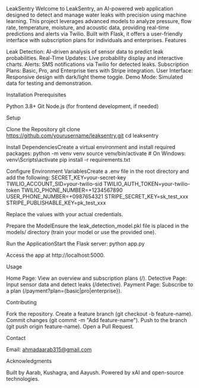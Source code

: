 LeakSentry
Welcome to LeakSentry, an AI-powered web application designed to detect and manage water leaks with precision using machine learning. This project leverages advanced models to analyze pressure, flow rate, temperature, moisture, and acoustic data, providing real-time predictions and alerts via Twilio. Built with Flask, it offers a user-friendly interface with subscription plans for individuals and enterprises.
Features

Leak Detection: AI-driven analysis of sensor data to predict leak probabilities.
Real-Time Updates: Live probability display and interactive charts.
Alerts: SMS notifications via Twilio for detected leaks.
Subscription Plans: Basic, Pro, and Enterprise tiers with Stripe integration.
User Interface: Responsive design with dark/light theme toggle.
Demo Mode: Simulated data for testing and demonstration.

Installation
Prerequisites

Python 3.8+
Git
Node.js (for frontend development, if needed)

Setup

Clone the Repository
git clone https://github.com/yourusername/leaksentry.git
cd leaksentry


Install DependenciesCreate a virtual environment and install required packages:
python -m venv venv
source venv/bin/activate  # On Windows: venv\Scripts\activate
pip install -r requirements.txt


Configure Environment VariablesCreate a .env file in the root directory and add the following:
SECRET_KEY=your-secret-key
TWILIO_ACCOUNT_SID=your-twilio-sid
TWILIO_AUTH_TOKEN=your-twilio-token
TWILIO_PHONE_NUMBER=+1234567890
USER_PHONE_NUMBER=+0987654321
STRIPE_SECRET_KEY=sk_test_xxx
STRIPE_PUBLISHABLE_KEY=pk_test_xxx

Replace the values with your actual credentials.

Prepare the ModelEnsure the leak_detection_model.pkl file is placed in the models/ directory (train your model or use the provided one).

Run the ApplicationStart the Flask server:
python app.py

Access the app at http://localhost:5000.


Usage

Home Page: View an overview and subscription plans (/).
Detective Page: Input sensor data and detect leaks (/detective).
Payment Page: Subscribe to a plan (/payment?plan={basic|pro|enterprise}).


Contributing

Fork the repository.
Create a feature branch (git checkout -b feature-name).
Commit changes (git commit -m "Add feature-name").
Push to the branch (git push origin feature-name).
Open a Pull Request.


Contact

Email: ahmadaarab315@gmail.com

Acknowledgments

Built by Aarab, Kushagra, and Aayush.
Powered by xAI and open-source technologies.
